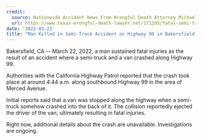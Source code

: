 ```yaml
---
credit:
  source: Nationwide Accident News From Wrongful Death Attorney Michael Grossman
  url: https://www.texas-wrongful-death-lawyer.net/171203/fatal-semi-truck-accident-bakersfield-ca-highway-99-merced-avenue.htm
date: '2022-03-23'
title: "Man Killed in Semi-Truck Accident on Highway 99 in Bakersfield, CA"
---
```

Bakersfield, CA -- March 22, 2022, a man sustained fatal injuries as the result of an accident where a semi-truck and a van crashed along Highway 99.

Authorities with the California Highway Patrol reported that the crash took place at around 4:44 a.m. along southbound Highway 99 in the area of Merced Avenue.

Initial reports said that a van was stopped along the highway when a semi-truck somehow crashed into the back of it. The collision reportedly ejected the driver of the van, ultimately resulting in fatal injuries.

Right now, additional details about the crash are unavailable. Investigations are ongoing.
